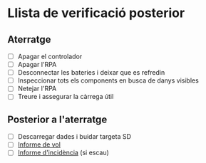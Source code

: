 # Llista de verificació posterior

## Aterratge

- [ ] Apagar el controlador
- [ ] Apagar l'RPA
- [ ] Desconnectar les bateries i deixar que es refredin
- [ ] Inspeccionar tots els components en busca de danys visibles
- [ ] Netejar l'RPA
- [ ] Treure i assegurar la càrrega útil

## Posterior a l'aterratge

- [ ] Descarregar dades i buidar targeta SD
- [ ] [Informe de vol][FIO]
- [ ] [Informe d'incidència][FII] (si escau)

[FIO]: https://airtable.com/shrupcmdLbOTVLzsI
[FII]: https://airtable.com/shrJbCFCFZlsXt9ar
